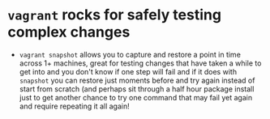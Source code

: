 # `vagrant` rocks for safely testing complex changes

- `vagrant snapshot` allows you to capture and restore a point in time across 1+ machines, great for testing changes that have taken a while to get into and you don't know if one step will fail and if it does with `snapshot` you can restore just moments before and try again instead of start from scratch (and perhaps sit through a half hour package install just to get another chance to try one command that may fail yet again and require repeating it all again!